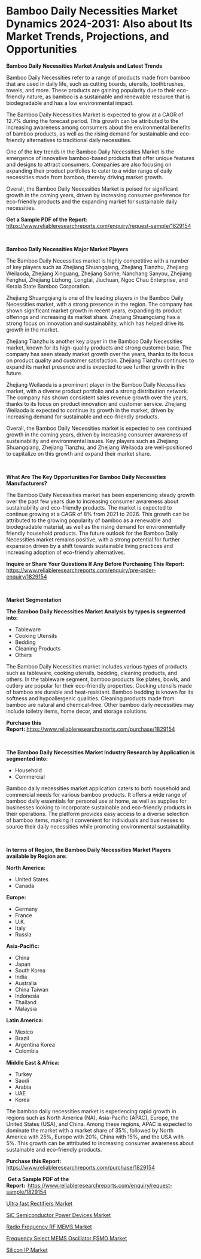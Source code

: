 <p><h1>Bamboo Daily Necessities Market Dynamics 2024-2031: Also about Its Market Trends, Projections, and Opportunities</h1></p><p><strong>Bamboo Daily Necessities Market Analysis and Latest Trends</strong></p>
<p><p>Bamboo Daily Necessities refer to a range of products made from bamboo that are used in daily life, such as cutting boards, utensils, toothbrushes, towels, and more. These products are gaining popularity due to their eco-friendly nature, as bamboo is a sustainable and renewable resource that is biodegradable and has a low environmental impact.</p><p>The Bamboo Daily Necessities Market is expected to grow at a CAGR of 12.7% during the forecast period. This growth can be attributed to the increasing awareness among consumers about the environmental benefits of bamboo products, as well as the rising demand for sustainable and eco-friendly alternatives to traditional daily necessities.</p><p>One of the key trends in the Bamboo Daily Necessities Market is the emergence of innovative bamboo-based products that offer unique features and designs to attract consumers. Companies are also focusing on expanding their product portfolios to cater to a wider range of daily necessities made from bamboo, thereby driving market growth.</p><p>Overall, the Bamboo Daily Necessities Market is poised for significant growth in the coming years, driven by increasing consumer preference for eco-friendly products and the expanding market for sustainable daily necessities.</p></p>
<p><strong>Get a Sample PDF of the Report:&nbsp;</strong> <a href="https://www.reliableresearchreports.com/enquiry/request-sample/1829154">https://www.reliableresearchreports.com/enquiry/request-sample/1829154</a></p>
<p>&nbsp;</p>
<p><strong>Bamboo Daily Necessities Major Market Players</strong></p>
<p><p>The Bamboo Daily Necessities market is highly competitive with a number of key players such as Zhejiang Shuangqiang, Zhejiang Tianzhu, Zhejiang Weilaoda, Zhejiang Xinguang, Zhejiang Sanhe, Nanchang Sanyou, Zhejiang Fenghui, Zhejiang Lizhong, Longtai, Jiuchuan, Ngoc Chau Enterprise, and Kerala State Bamboo Corporation.</p><p>Zhejiang Shuangqiang is one of the leading players in the Bamboo Daily Necessities market, with a strong presence in the region. The company has shown significant market growth in recent years, expanding its product offerings and increasing its market share. Zhejiang Shuangqiang has a strong focus on innovation and sustainability, which has helped drive its growth in the market.</p><p>Zhejiang Tianzhu is another key player in the Bamboo Daily Necessities market, known for its high-quality products and strong customer base. The company has seen steady market growth over the years, thanks to its focus on product quality and customer satisfaction. Zhejiang Tianzhu continues to expand its market presence and is expected to see further growth in the future.</p><p>Zhejiang Weilaoda is a prominent player in the Bamboo Daily Necessities market, with a diverse product portfolio and a strong distribution network. The company has shown consistent sales revenue growth over the years, thanks to its focus on product innovation and customer service. Zhejiang Weilaoda is expected to continue its growth in the market, driven by increasing demand for sustainable and eco-friendly products.</p><p>Overall, the Bamboo Daily Necessities market is expected to see continued growth in the coming years, driven by increasing consumer awareness of sustainability and environmental issues. Key players such as Zhejiang Shuangqiang, Zhejiang Tianzhu, and Zhejiang Weilaoda are well-positioned to capitalize on this growth and expand their market share.</p></p>
<p>&nbsp;</p>
<p><strong>What Are The Key Opportunities For Bamboo Daily Necessities Manufacturers?</strong></p>
<p><p>The Bamboo Daily Necessities market has been experiencing steady growth over the past few years due to increasing consumer awareness about sustainability and eco-friendly products. The market is expected to continue growing at a CAGR of 8% from 2021 to 2026. This growth can be attributed to the growing popularity of bamboo as a renewable and biodegradable material, as well as the rising demand for environmentally friendly household products. The future outlook for the Bamboo Daily Necessities market remains positive, with a strong potential for further expansion driven by a shift towards sustainable living practices and increasing adoption of eco-friendly alternatives.</p></p>
<p><strong>Inquire or Share Your Questions If Any Before Purchasing This Report:</strong> <a href="https://www.reliableresearchreports.com/enquiry/pre-order-enquiry/1829154">https://www.reliableresearchreports.com/enquiry/pre-order-enquiry/1829154</a></p>
<p>&nbsp;</p>
<p><strong>Market Segmentation</strong></p>
<p><strong>The Bamboo Daily Necessities Market Analysis by types is segmented into:</strong></p>
<p><ul><li>Tableware</li><li>Cooking Utensils</li><li>Bedding</li><li>Cleaning Products</li><li>Others</li></ul></p>
<p><p>The Bamboo Daily Necessities market includes various types of products such as tableware, cooking utensils, bedding, cleaning products, and others. In the tableware segment, bamboo products like plates, bowls, and cutlery are popular for their eco-friendly properties. Cooking utensils made of bamboo are durable and heat-resistant. Bamboo bedding is known for its softness and hypoallergenic qualities. Cleaning products made from bamboo are natural and chemical-free. Other bamboo daily necessities may include toiletry items, home decor, and storage solutions.</p></p>
<p><strong>Purchase this Report:&nbsp;</strong><a href="https://www.reliableresearchreports.com/purchase/1829154">https://www.reliableresearchreports.com/purchase/1829154</a></p>
<p>&nbsp;</p>
<p><strong>The Bamboo Daily Necessities Market Industry Research by Application is segmented into:</strong></p>
<p><ul><li>Household</li><li>Commercial</li></ul></p>
<p><p>Bamboo daily necessities market application caters to both household and commercial needs for various bamboo products. It offers a wide range of bamboo daily essentials for personal use at home, as well as supplies for businesses looking to incorporate sustainable and eco-friendly products in their operations. The platform provides easy access to a diverse selection of bamboo items, making it convenient for individuals and businesses to source their daily necessities while promoting environmental sustainability.</p></p>
<p>&nbsp;</p>
<p><strong>In terms of Region, the Bamboo Daily Necessities Market Players available by Region are:</strong></p>
<p>
    <p> <strong> North America: </strong>
        <ul>
            <li>United States</li>
            <li>Canada</li>
        </ul>
        </p> 
    <p> <strong> Europe: </strong>
        <ul>
            <li>Germany</li>
            <li>France</li>
            <li>U.K.</li>
            <li>Italy</li>
            <li>Russia</li>
        </ul>
        </p> 
    <p> <strong> Asia-Pacific: </strong>
        <ul>
            <li>China</li>
            <li>Japan</li>
            <li>South Korea</li>
            <li>India</li>
            <li>Australia</li>
            <li>China Taiwan</li>
            <li>Indonesia</li>
            <li>Thailand</li>
            <li>Malaysia</li>
        </ul>
        </p> 
    <p> <strong> Latin America: </strong>
        <ul>
            <li>Mexico</li>
            <li>Brazil</li>
            <li>Argentina Korea</li>
            <li>Colombia</li>
        </ul>
        </p> 
    <p> <strong> Middle East & Africa: </strong>
        <ul>
            <li>Turkey</li>
            <li>Saudi</li>
            <li>Arabia</li>
            <li>UAE</li>
            <li>Korea</li>
        </ul>
    </p>
    </p>
<p><p>The bamboo daily necessities market is experiencing rapid growth in regions such as North America (NA), Asia-Pacific (APAC), Europe, the United States (USA), and China. Among these regions, APAC is expected to dominate the market with a market share of 35%, followed by North America with 25%, Europe with 20%, China with 15%, and the USA with 5%. This growth can be attributed to increasing consumer awareness about sustainable and eco-friendly products.</p></p>
<p><strong>Purchase this Report: </strong><a href="https://www.reliableresearchreports.com/purchase/1829154">https://www.reliableresearchreports.com/purchase/1829154</a></p>
<p>&nbsp;<strong>Get a Sample PDF of the Report:&nbsp;&nbsp;</strong><a href="https://www.reliableresearchreports.com/enquiry/request-sample/1829154">https://www.reliableresearchreports.com/enquiry/request-sample/1829154</a></p>
<p><strong></strong></p>
<p><p><a href="https://medium.com/@crystalpena2022/ultra-fast-rectifiers-market-analysis-its-cagr-market-segmentation-and-global-industry-overview-c6c110d6dade">Ultra fast Rectifiers Market</a></p><p><a href="https://medium.com/@patriciahanson2013/sic-semiconductor-power-devices-market-size-cagr-trends-2024-2030-5eca4632d7b7">SiC Semiconductor Power Devices Market</a></p><p><a href="https://medium.com/@merrittrice2023/radio-frequency-rf-mems-market-furnishes-information-on-market-share-market-trends-and-market-9b04296a9f47">Radio Frequency RF MEMS Market</a></p><p><a href="https://medium.com/@patriciahanson2013/frequency-select-mems-oscillator-fsmo-market-furnishes-information-on-market-share-market-trends-8b3f5fda4c9e">Frequency Select MEMS Oscillator FSMO Market</a></p><p><a href="https://medium.com/@merrittrice2023/silicon-ip-market-competitive-analysis-market-trends-and-forecast-to-2031-41286837a1ef">Silicon IP Market</a></p></p>